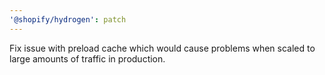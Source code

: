 ```yaml
---
'@shopify/hydrogen': patch
---
```


Fix issue with preload cache which would cause problems when scaled to large amounts of traffic in production.
